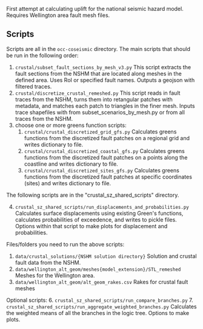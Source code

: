 First attempt at calculating uplift for the national seismic hazard model. Requires Wellington area fault mesh files.

## Scripts
Scripts are all in the `occ-coseismic` directory. The main scripts that should be run in the following order:

1. `crustal/subset_fault_sections_by_mesh_v3.py` This script extracts the fault sections from the NSHM that are located 
   along meshes in the defined area. Uses RoI or specified fault names. Outputs a geojson with filtered traces.
2. `crustal/discretize_crustal_remeshed.py` This script reads in fault traces from the NSHM, turns them into retangular 
   patches with metadata, and matches each patch to triangles in the finer mesh. Inputs trace shapefiles with from 
   subset_scenarios_by_mesh.py or from all  traces from the NSHM.
3. choose one or more greens function scripts:
   1. `crustal/crustal_discretized_grid_gfs.py` Calculates greens functions from the discretized fault patches on a 
      regional grid and writes dictionary to file.
   2. `crustal/crustal_discretized_coastal_gfs.py` Calculates greens functions from the discretized fault patches on a 
      points along the coastline and writes dictionary to file.
   3. `crustal/crustal_discretized_sites_gfs.py` Calculates greens functions from the discretized fault patches at 
      specific coordinates (sites) and writes dictionary to file.
 
The following scripts are in the "crustal_sz_shared_scripts" directory. 

4. `crustal_sz_shared_scripts/run_displacements_and_probabilities.py` Calculates surface displacements using existing 
Green's functions, calculates probabilities of exceedence, and writes to pickle files. Options within that script to 
   make plots for displacement and probabilities.

Files/folders you need to run the above scripts:
1. `data/crustal_solutions/{NSHM solution directory}` Solution and crustal fault data from the NSHM.
2. `data/wellington_alt_geom/meshes{model_extension}/STL_remeshed` Meshes for the Wellington area.
3. `data/wellington_alt_geom/alt_geom_rakes.csv` Rakes for crustal fault meshes

Optional scripts:
6. `crustal_sz_shared_scripts/run_compare_branches.py` 
7. `crustal_sz_shared_scripts/run_aggregate_weighted_branches.py` Calculates the weighted means of all the branches 
   in the logic tree. Options to make plots.
